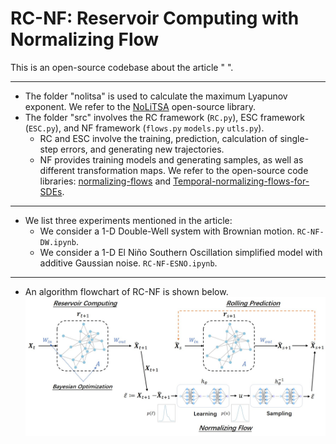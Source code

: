 # RC-NF: Reservoir Computing with Normalizing Flow
 This is an open-source codebase about the article " ".
***
* The folder "nolitsa" is used to calculate the maximum Lyapunov exponent. We refer to the [NoLiTSA](https://github.com/manu-mannattil/nolitsa "NoLiTSA") open-source library.
* The folder "src" involves the RC framework (`RC.py`), ESC framework (`ESC.py`), and NF framework (`flows.py` `models.py` `utls.py`).
  * RC and ESC involve the training, prediction, calculation of single-step errors, and generating new trajectories.
  * NF provides training models and generating samples, as well as different transformation maps. We refer to the open-source code libraries: [normalizing-flows](https://github.com/tonyduan/normalizing-flows "tonyduan/normalizing-flows") and [Temporal-normalizing-flows-for-SDEs](https://github.com/Yubin-Lu/Temporal-normalizing-flows-for-SDEs "Yubin-Lu/Temporal-normalizing-flows-for-SDEs").
***
* We list three experiments mentioned in the article:
  * We consider a 1-D Double-Well system with Brownian motion. `RC-NF-DW.ipynb`.
  * We consider a 1-D El Niño Southern Oscillation simplified model with additive Gaussian noise. `RC-NF-ESNO.ipynb`.
  <!--* We consider a 3-D Lorenz system with additive Gaussian noise. `RC-NF-Lorenz.ipynb`.-->
***
* An algorithm flowchart of RC-NF is shown below.
![RC-NF](https://github.com/Fangransto/RC-NF/blob/main/rc-nf.jpg "RC-NF")

 





